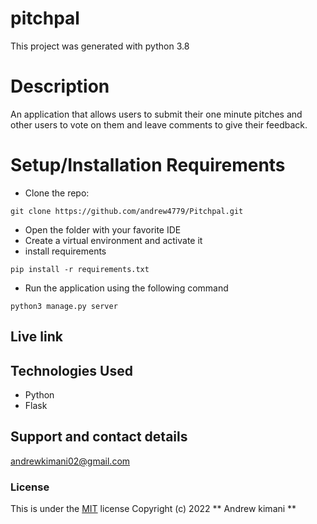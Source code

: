 # pitchpal

This project was generated with python 3.8

# Description

An application that allows users to submit their one minute pitches and other users to vote on them and leave comments to give their feedback.

# Setup/Installation Requirements
* Clone the repo: 
```
git clone https://github.com/andrew4779/Pitchpal.git
```
* Open the folder with your favorite IDE
* Create a virtual environment and activate it
* install requirements
```
pip install -r requirements.txt
```
* Run the application using the following command
```
python3 manage.py server
```
## Live link


## Technologies Used
* Python
* Flask
## Support and contact details
andrewkimani02@gmail.com
### License
This is under the [MIT](LICENSE) license
Copyright (c) 2022 ** Andrew kimani **